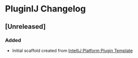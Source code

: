<!-- Keep a Changelog guide -> https://keepachangelog.com -->

# PluginIJ Changelog

## [Unreleased]
### Added
- Initial scaffold created from [IntelliJ Platform Plugin Template](https://github.com/JetBrains/intellij-platform-plugin-template)
